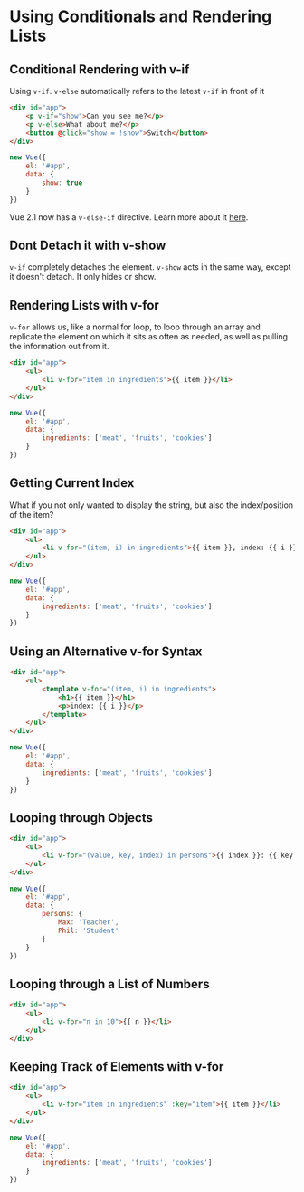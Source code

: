 # Using Conditionals and Rendering Lists

## Conditional Rendering with v-if

Using `v-if`. `v-else` automatically refers to the latest `v-if` in front of it

```html
<div id="app">
    <p v-if="show">Can you see me?</p>
    <p v-else>What about me?</p>
    <button @click="show = !show">Switch</button>
</div>
```

```js
new Vue({
    el: '#app',
    data: {
        show: true
    }
})
```

Vue 2.1 now has a `v-else-if` directive. Learn more about it [here](https://vuejs.org/v2/guide/conditional.html#v-else-if).

## Dont Detach it with v-show

`v-if` completely detaches the element. `v-show` acts in the same way, except it doesn't detach. It only hides or show.

## Rendering Lists with v-for

`v-for` allows us, like a normal for loop, to loop through an array and replicate the element on which it sits as often as needed, as well as pulling the information out from it.

```html
<div id="app">
    <ul>
        <li v-for="item in ingredients">{{ item }}</li>
    </ul>
</div>
```

```js
new Vue({
    el: '#app',
    data: {
        ingredients: ['meat', 'fruits', 'cookies']
    }
})
```

## Getting Current Index

What if you not only wanted to display the string, but also the index/position of the item?

```html
<div id="app">
    <ul>
        <li v-for="(item, i) in ingredients">{{ item }}, index: {{ i }}</li>
    </ul>
</div>
```

```js
new Vue({
    el: '#app',
    data: {
        ingredients: ['meat', 'fruits', 'cookies']
    }
})
```

## Using an Alternative v-for Syntax

```html
<div id="app">
    <ul>
        <template v-for="(item, i) in ingredients">
            <h1>{{ item }}</h1>
            <p>index: {{ i }}</p>
        </template>
    </ul>
</div>
```

```js
new Vue({
    el: '#app',
    data: {
        ingredients: ['meat', 'fruits', 'cookies']
    }
})
```

## Looping through Objects

```html
<div id="app">
    <ul>
        <li v-for="(value, key, index) in persons">{{ index }}: {{ key }} is a {{ value }}</li>
    </ul>
</div>
```

```js
new Vue({
    el: '#app',
    data: {
        persons: {
            Max: 'Teacher',
            Phil: 'Student'
        }
    }
})
```

## Looping through a List of Numbers

```html
<div id="app">
    <ul>
        <li v-for="n in 10">{{ n }}</li>
    </ul>
</div>
```

## Keeping Track of Elements with v-for


```html
<div id="app">
    <ul>
        <li v-for="item in ingredients" :key="item">{{ item }}</li>
    </ul>
</div>
```

```js
new Vue({
    el: '#app',
    data: {
        ingredients: ['meat', 'fruits', 'cookies']
    }
})
```
